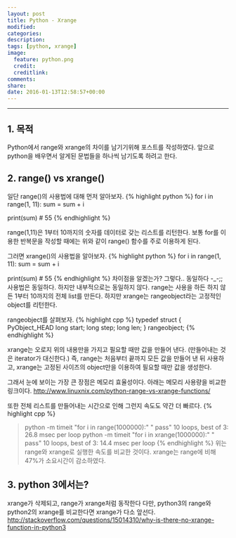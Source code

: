 ```yaml
---
layout: post
title: Python - Xrange
modified:
categories: 
description:
tags: [python, xrange]
image:
  feature: python.png
  credit:
  creditlink:
comments:
share:
date: 2016-01-13T12:58:57+00:00
---
```

---

## 1. 목적
Python에서 range와 xrange의 차이를 남기기위해 포스트를 작성하였다.
앞으로 python을 배우면서 알게된 문법들을 하나씩 남기도록 하려고 한다.

## 2. range() vs xrange()
일단 range()의 사용법에 대해 먼저 알아보자.
{% highlight python %}
for i in range(1, 11): 
	sum = sum + i 

print(sum) # 55
{% endhighlight %}

range(1,11)은 1부터 10까지의 숫자를 데이터로 갖는 리스트를 리턴한다.
보통 for를 이용한 반복문을 작성할 때에는 위와 같이 range() 함수를 주로 이용하게 된다.

그러면 xrange()의 사용법을 알아보자.
{% highlight python %}
for i in range(1, 11): 
	sum = sum + i 

print(sum) # 55
{% endhighlight %}
차이점을 알겠는가? 그렇다.. 동일하다 -_-;;
사용법은 동일하다. 하지만 내부적으로는 동일하지 않다.
range는 사용을 하든 하지 않든 1부터 10까지의 전체 list를 만든다.
하지만 xrange는 rangeobject라는 고정적인 object를 리턴한다.

rangeobject를 살펴보자.
{% highlight cpp %}
typedef struct {
    PyObject_HEAD
    long        start;
    long        step;
    long        len;
} rangeobject;
{% endhighlight %}

xrange는 오로지 위의 내용만을 가지고 필요할 때만 값을 만들어 낸다. (만들어내는 것은 iterator가 대신한다.)
즉, range는 처음부터 끝까지 모든 값을 만들어 낸 뒤 사용하고,
xrange는 고정된 사이즈의 object만을 이용하여 필요할 때만 값을 생성한다.

그래서 눈에 보이는 가장 큰 장점은 메모리 효율성이다. 아래는 메모리 사용량을 비교한 링크이다.
<http://www.linuxnix.com/python-range-vs-xrange-functions/>

또한 전체 리스트를 만들어내는 시간으로 인해 그런지 속도도 약간 더 빠르다.
{% highlight cpp %}
> python -m timeit "for i in range(1000000):" " pass"
10 loops, best of 3: 26.8 msec per loop
> python -m timeit "for i in xrange(1000000):" " pass"
10 loops, best of 3: 14.4 msec per loop
{% endhighlight %}
위는 range와 xrange로 실행한 속도를 비교한 것이다.
xrange는 range에 비해 47%가 소요시간이 감소하였다.

## 3. python 3에서는?
xrange가 삭제되고, range가 xrange처럼 동작한다 
다만, python3의 range와 python2의 xrange를 비교한다면 xrange가 다소 앞선다.
<http://stackoverflow.com/questions/15014310/why-is-there-no-xrange-function-in-python3>

